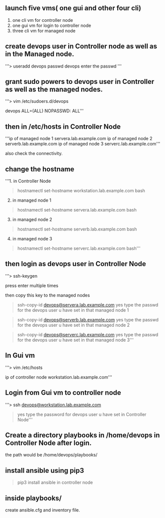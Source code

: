 ## launch five vms( one gui and other four cli)

  1. one cli vm for controller node
  2. one gui vm for login to controller node
  3. three cli vm for managed node

## create devops user in Controller node as well as in the Managed node.
 
 '''> useradd devops
   passwd devops
 enter the passwd '''

## grant sudo powers to devops user in Controller as well as the managed nodes.

'''> vim /etc/sudoers.d/devops

devops ALL=(ALL)  NOPASSWD: ALL'''

## then in /etc/hosts in Controller Node

'''ip of managed node 1   servera.lab.example.com
ip of managed node 2   serverb.lab.example.com
ip of managed node 3   serverc.lab.example.com'''

also check the connectivity.

## change the hostname 

'''1. in Controller Node

> hostnamectl set-hostname workstation.lab.example.com 
> bash

2. in managed node 1

> hostnamectl set-hostname servera.lab.example.com 
> bash

3. in managed node 2

> hostnamectl set-hostname serverb.lab.example.com 
> bash

4. in managed node 3

> hostnamectl set-hostname serverc.lab.example.com 
> bash'''

## then login as devops user in Controller Node

'''> ssh-keygen

press enter multiple times

then copy this key to the managed nodes

> ssh-copy-id devops@servera.lab.example.com 
> yes
> type the passwd for the devops user u have set in that managed node 1

> ssh-copy-id devops@serverb.lab.example.com 
> yes
> type the passwd for the devops user u have set in that managed node 2

> ssh-copy-id devops@serverc.lab.example.com 
> yes
> type the passwd for the devops user u have set in that managed node 3'''


## In Gui vm

'''> vim /etc/hosts

ip of controller node   workstation.lab.example.com'''


## Login from Gui vm to controller node

'''> ssh devops@workstation.lab.example.com

> yes
> type the password for devops user u have set in Controller Node'''


##  Create a directory playbooks in /home/devops  in Controller Node after login.

 the path would be /home/devops/playbooks/



## install ansible using pip3 

> pip3 install ansible  in controller node 

## inside playbooks/ 

create ansible.cfg and inventory file.

